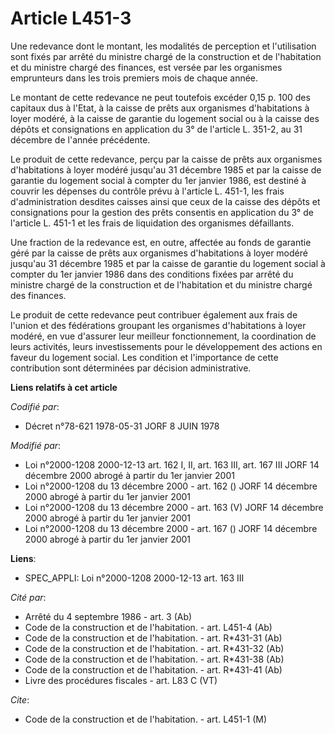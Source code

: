 # Article L451-3

Une redevance dont le montant, les modalités de perception et l'utilisation sont fixés par arrêté du ministre chargé de la
construction et de l'habitation et du ministre chargé des finances, est versée par les organismes emprunteurs dans les trois
premiers mois de chaque année.

Le montant de cette redevance ne peut toutefois excéder 0,15 p. 100 des capitaux dus à l'Etat, à la caisse de prêts aux
organismes d'habitations à loyer modéré, à la caisse de garantie du logement social ou à la caisse des dépôts et
consignations en application du 3° de l'article L. 351-2, au 31 décembre de l'année précédente.

Le produit de cette redevance, perçu par la caisse de prêts aux organismes d'habitations à loyer modéré jusqu'au 31 décembre
1985 et par la caisse de garantie du logement social à compter du 1er janvier 1986, est destiné à couvrir les dépenses du
contrôle prévu à l'article L. 451-1, les frais d'administration desdites caisses ainsi que ceux de la caisse des dépôts et
consignations pour la gestion des prêts consentis en application du 3° de l'article L. 451-1 et les frais de liquidation des
organismes défaillants.

Une fraction de la redevance est, en outre, affectée au fonds de garantie géré par la caisse de prêts aux organismes
d'habitations à loyer modéré jusqu'au 31 décembre 1985 et par la caisse de garantie du logement social à compter du 1er
janvier 1986 dans des conditions fixées par arrêté du ministre chargé de la construction et de l'habitation et du ministre
chargé des finances.

Le produit de cette redevance peut contribuer également aux frais de l'union et des fédérations groupant les organismes
d'habitations à loyer modéré, en vue d'assurer leur meilleur fonctionnement, la coordination de leurs activités, leurs
investissements pour le développement des actions en faveur du logement social. Les condition et l'importance de cette
contribution sont déterminées par décision administrative.

**Liens relatifs à cet article**

_Codifié par_:

  - Décret n°78-621 1978-05-31 JORF 8 JUIN 1978

_Modifié par_:

  - Loi n°2000-1208 2000-12-13 art. 162 I, II, art. 163 III, art. 167 III JORF 14 décembre 2000 abrogé à partir du 1er janvier 2001
  - Loi n°2000-1208 du 13 décembre 2000 - art. 162 () JORF 14 décembre 2000 abrogé à partir du 1er janvier 2001
  - Loi n°2000-1208 du 13 décembre 2000 - art. 163 (V) JORF 14 décembre 2000 abrogé à partir du 1er janvier 2001
  - Loi n°2000-1208 du 13 décembre 2000 - art. 167 () JORF 14 décembre 2000 abrogé à partir du 1er janvier 2001

**Liens**:

  - SPEC_APPLI: Loi n°2000-1208 2000-12-13 art. 163 III

_Cité par_:

  - Arrêté du 4 septembre 1986 - art. 3 (Ab)
  - Code de la construction et de l'habitation. - art. L451-4 (Ab)
  - Code de la construction et de l'habitation. - art. R*431-31 (Ab)
  - Code de la construction et de l'habitation. - art. R*431-32 (Ab)
  - Code de la construction et de l'habitation. - art. R*431-38 (Ab)
  - Code de la construction et de l'habitation. - art. R*431-41 (Ab)
  - Livre des procédures fiscales - art. L83 C (VT)

_Cite_:

  - Code de la construction et de l'habitation. - art. L451-1 (M)

